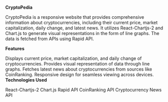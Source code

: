 ****CryptoPedia****


CryptoPedia is a responsive website that provides comprehensive information about cryptocurrencies, including their current price, market capitalization, daily change, and latest news. It utilizes React-Chartjs-2 and Chart.js to generate visual representations in the form of line graphs. The data is fetched from APIs using Rapid API.

**Features**

Displays current price, market capitalization, and daily change of cryptocurrencies.
Provides visual representation of data through line graphs.
Fetches latest news about cryptocurrencies from sources like CoinRanking.
Responsive design for seamless viewing across devices.
**Technologies Used**

React-Chartjs-2
Chart.js
Rapid API
CoinRanking API
Cryptocurrency News API
